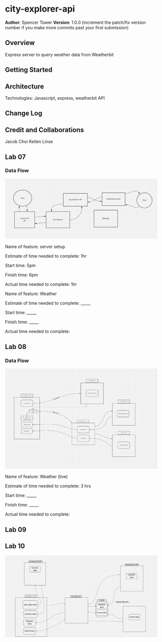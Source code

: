 # city-explorer-api

**Author**: Spencer Tower
**Version**: 1.0.0 (increment the patch/fix version number if you make more commits past your first submission)

## Overview
<!-- Provide a high level overview of what this application is and why you are building it, beyond the fact that it's an assignment for this class. (i.e. What's your problem domain?) -->
Express server to query weather data from Weatherbit


## Getting Started
<!-- What are the steps that a user must take in order to build this app on their own machine and get it running? -->

## Architecture
<!-- Provide a detailed description of the application design. What technologies (languages, libraries, etc) you're using, and any other relevant design information. -->
Technologies: Javascript, express, weatherbit API

## Change Log
<!-- Use this area to document the iterative changes made to your application as each feature is successfully implemented. Use time stamps. Here's an example:

01-01-2001 4:59pm - Application now has a fully-functional express server, with a GET route for the location resource. -->

## Credit and Collaborations
<!-- Give credit (and a link) to other people or resources that helped you build this application. -->
Jacob Choi
Kellen Linse

## Lab 07

### Data Flow

![Lab 07 Data Flow](img/lab07_dataflow.png)

Name of feature: server setup

Estimate of time needed to complete: 1hr

Start time: 5pm

Finish time: 6pm

Actual time needed to complete: 1hr

Name of feature: Weather

Estimate of time needed to complete: _____

Start time: _____

Finish time: _____

Actual time needed to complete: 

## Lab 08

### Data Flow

![Lab 08 Data Flow](img/lab08_dataflow.png)

Name of feature: Weather (live)

Estimate of time needed to complete: 3 hrs

Start time: _____

Finish time: _____

Actual time needed to complete: 

## Lab 09

## Lab 10

![Lab 10 Data Flow](img/lab10_dataflow.png)